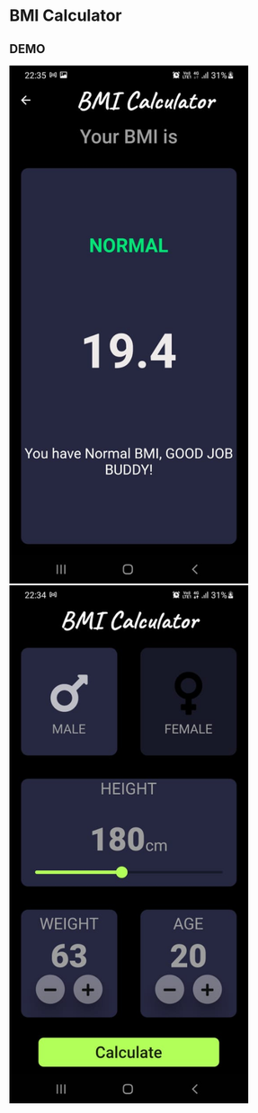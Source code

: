 # BMI Calculator 

## DEMO
<img src="1.jpeg" width="425"/>                                                               <img src="2.jpeg" width="425"/> 


